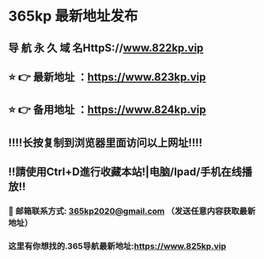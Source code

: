 # 365kp 最新地址发布 
## 导 航 永 久 域 名HttpS://www.822kp.vip
## ⭐️ 👉 最新地址 ：https://www.823kp.vip
## ⭐️ 👉 备用地址 ：https://www.824kp.vip
## ‼️‼️长按复制到浏览器里面访问以上网址‼️‼️
## ‼️請使用Ctrl+D進行收藏本站!|电脑/Ipad/手机在线播放‼️
### 📧 邮箱联系方式: 365kp2020@gmail.com （发送任意内容获取最新地址）
### 这里有你想找的.365导航最新地址:https://www.825kp.vip

